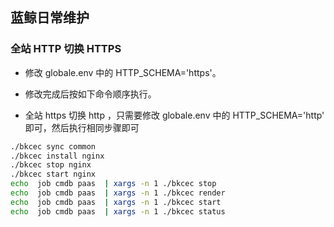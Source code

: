 ## 蓝鲸日常维护

### 全站 HTTP 切换 HTTPS

- 修改 globale.env 中的 HTTP_SCHEMA='https'。

- 修改完成后按如下命令顺序执行。

- 全站 https 切换 http ，只需要修改 globale.env 中的 HTTP_SCHEMA='http' 即可，然后执行相同步骤即可

```bash
./bkcec sync common
./bkcec install nginx
./bkcec stop nginx
./bkcec start nginx
echo  job cmdb paas  | xargs -n 1 ./bkcec stop
echo  job cmdb paas  | xargs -n 1 ./bkcec render
echo  job cmdb paas  | xargs -n 1 ./bkcec start
echo  job cmdb paas  | xargs -n 1 ./bkcec status
```